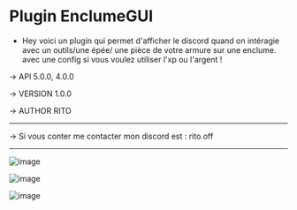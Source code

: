 # Plugin EnclumeGUI
- Hey voici un plugin qui permet d'afficher le discord quand on intéragie avec un outils/une épée/ une pièce de votre armure sur une enclume.
  avec une config si vous voulez utiliser l'xp ou l'argent !

-> API 5.0.0, 4.0.0

-> VERSION 1.0.0

-> AUTHOR RITO

-----------
-> Si vous conter me contacter mon discord est : rito.off

--------------------------------------------------------------------------------------------------------------
![image](https://github.com/RitoOFF/EnclumeGUI-PM4-PM5/assets/125696277/bce15bb4-8055-4009-9b7b-365a8ec390fd)


![image](https://github.com/RitoOFF/EnclumeGUI-PM4-PM5/assets/125696277/2e846f50-6a0e-42d0-89d8-90a07074d903)


![image](https://github.com/RitoOFF/EnclumeGUI-PM4-PM5/assets/125696277/654bd7cc-4685-4efc-bf46-77b89fcede91)
